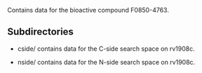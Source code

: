 Contains data for the bioactive compound F0850-4763.

## Subdirectories

- cside/ contains data for the C-side search space on rv1908c.

- nside/ contains data for the N-side search space on rv1908c.

